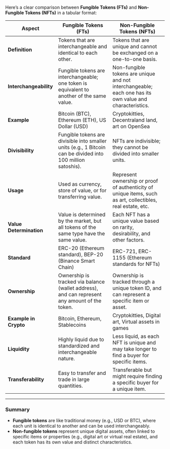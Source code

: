 Here’s a clear comparison between **Fungible Tokens (FTs)** and **Non-Fungible Tokens (NFTs)** in a tabular format:

|**Aspect**|**Fungible Tokens (FTs)**|**Non-Fungible Tokens (NFTs)**|
|---|---|---|
|**Definition**|Tokens that are interchangeable and identical to each other.|Tokens that are unique and cannot be exchanged on a one-to-one basis.|
|**Interchangeability**|Fungible tokens are interchangeable; one token is equivalent to another of the same value.|Non-fungible tokens are unique and not interchangeable; each one has its own value and characteristics.|
|**Example**|Bitcoin (BTC), Ethereum (ETH), US Dollar (USD)|Cryptokitties, Decentraland land, art on OpenSea|
|**Divisibility**|Fungible tokens are divisible into smaller units (e.g., 1 Bitcoin can be divided into 100 million satoshis).|NFTs are indivisible; they cannot be divided into smaller units.|
|**Usage**|Used as currency, store of value, or for transferring value.|Represent ownership or proof of authenticity of unique items, such as art, collectibles, real estate, etc.|
|**Value Determination**|Value is determined by the market, but all tokens of the same type have the same value.|Each NFT has a unique value based on rarity, desirability, and other factors.|
|**Standard**|ERC-20 (Ethereum standard), BEP-20 (Binance Smart Chain)|ERC-721, ERC-1155 (Ethereum standards for NFTs)|
|**Ownership**|Ownership is tracked via balance (wallet address), and can represent any amount of the token.|Ownership is tracked through a unique token ID, and can represent a specific item or asset.|
|**Example in Crypto**|Bitcoin, Ethereum, Stablecoins|Cryptokitties, Digital art, Virtual assets in games|
|**Liquidity**|Highly liquid due to standardized and interchangeable nature.|Less liquid, as each NFT is unique and may take longer to find a buyer for specific items.|
|**Transferability**|Easy to transfer and trade in large quantities.|Transferable but might require finding a specific buyer for a unique item.|

---

### **Summary**

- **Fungible tokens** are like traditional money (e.g., USD or BTC), where each unit is identical to another and can be used interchangeably.
- **Non-fungible tokens** represent unique digital assets, often linked to specific items or properties (e.g., digital art or virtual real estate), and each token has its own value and distinct characteristics.